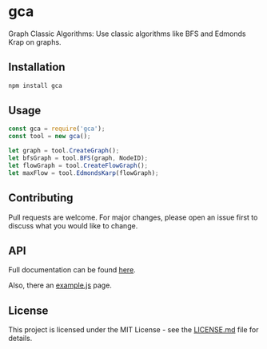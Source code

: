 # gca

Graph Classic Algorithms: Use classic algorithms like BFS and Edmonds Krap on graphs.

## Installation

```bash
npm install gca
```

## Usage

```js
const gca = require('gca');
const tool = new gca();

let graph = tool.CreateGraph();
let bfsGraph = tool.BFS(graph, NodeID);
let flowGraph = tool.CreateFlowGraph();
let maxFlow = tool.EdmondsKarp(flowGraph);
```

## Contributing

Pull requests are welcome. For major changes, please open an issue first to discuss what you would like to change.

## API

Full documentation can be found [here](https://amirlib.github.io/gca/#/).

Also, there an [example.js](https://github.com/amirlib/gca/blob/master/example.js) page.

## License

This project is licensed under the MIT License - see the [LICENSE.md](https://github.com/babudabu/gca/blob/master/LICENSE) file for details.
